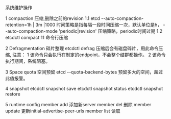 
系统维护操作


1 compaction 压缩,删除之前的revision
    1.1 etcd --auto-compaction-retention=1h | 3m |1000  时间策略是指每隔一段时间压缩一次，默认单位是h，
             --auto-compaction-mode 'periodic|revision' 压缩策略，periodic时间过期
    1.2 etcdctl compact 11 命令行压缩

2 Defragmentation 碎片整理
    etcdctl defrag 压缩后会有磁盘碎片，用此命令压缩,
    注意：
      1 该命令只会执行在制定的endpoint，不会整个结群都操作。
      2 该命令执行期间，系统阻塞。

3 Space quota 空间预留
       etcd --quota-backend-bytes 预留多大的空间，超过此值报警。

4 snapshot
     etcdctl snapshot save
     etcdctl snapshot status 
     etcdctl snapshot restore


5 runtime config 
   member add 添加新server
   member del 删除
   member update 更新initial-advertise-peer-urls
   member list 读取

